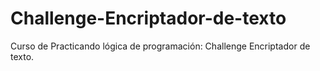 # Challenge-Encriptador-de-texto
Curso de Practicando lógica de programación: Challenge Encriptador de texto.
